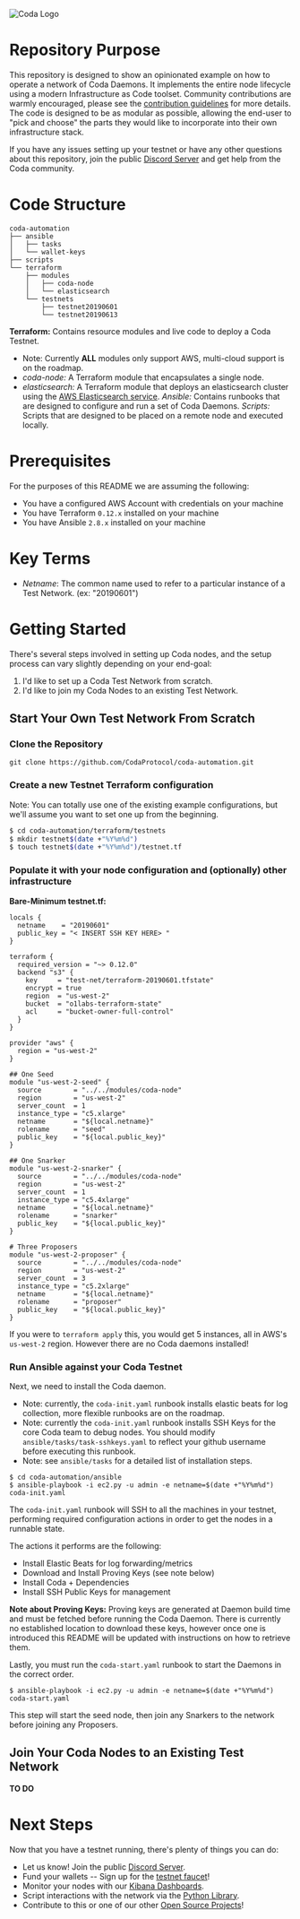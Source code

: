 ![Coda Logo](https://cdn.codaprotocol.com/v4/static/img/coda-logo.png)

# Repository Purpose 
This repository is designed to show an opinionated example on how to operate a network of Coda Daemons. It implements the entire node lifecycle using a modern Infrastructure as Code toolset. Community contributions are warmly encouraged, please see the [contribution guidelines](#to-do) for more details. The code is designed to be as modular as possible, allowing the end-user to "pick and choose" the parts they would like to incorporate into their own infrastructure stack. 

If you have any issues setting up your testnet or have any other questions about this repository, join the public [Discord Server](https://discord.gg/ShKhA7J) and get help from the Coda community.

# Code Structure
```
coda-automation
├── ansible
│   ├── tasks
│   └── wallet-keys
├── scripts
└── terraform
    ├── modules
    │   ├── coda-node
    │   └── elasticsearch
    └── testnets
        ├── testnet20190601
        └── testnet20190613
```

**Terraform:** Contains resource modules and live code to deploy a Coda Testnet. 
- Note: Currently **ALL** modules only support AWS, multi-cloud support is on the roadmap.
- *coda-node:* A Terraform module that encapsulates a single node.
- *elasticsearch:* A Terraform module that deploys an elasticsearch cluster using the [AWS Elasticsearch service](https://aws.amazon.com/elasticsearch-service/). 
*Ansible:* Contains runbooks that are designed to configure and run a set of Coda Daemons.
*Scripts:* Scripts that are designed to be placed on a remote node and executed locally. 

# Prerequisites
For the purposes of this README we are assuming the following: 
- You have a configured AWS Account with credentials on your machine
- You have Terraform `0.12.x` installed on your machine
- You have Ansible `2.8.x` installed on your machine

# Key Terms
- *Netname*: The common name used to refer to a particular instance of a Test Network. (ex: "20190601") 

# Getting Started 
There's several steps involved in setting up Coda nodes, and the setup process can vary slightly depending on your end-goal: 
1. I'd like to set up a Coda Test Network from scratch. 
2. I'd like to join my Coda Nodes to an existing Test Network. 



## Start Your Own Test Network From Scratch

### Clone the Repository
`git clone https://github.com/CodaProtocol/coda-automation.git`

### Create a new Testnet Terraform configuration
Note: You can totally use one of the existing example configurations, but we'll assume you want to set one up from the beginning.
``` bash
$ cd coda-automation/terraform/testnets
$ mkdir testnet$(date +"%Y%m%d")
$ touch testnet$(date +"%Y%m%d")/testnet.tf
```

### Populate it with your node configuration and (optionally) other infrastructure
**Bare-Minimum testnet.tf:**
```
locals {
  netname    = "20190601"                                                                                                                                                                                                                                                                                                                                                               
  public_key = "< INSERT SSH KEY HERE> "
}

terraform {
  required_version = "~> 0.12.0"
  backend "s3" {
    key     = "test-net/terraform-20190601.tfstate"
    encrypt = true
    region  = "us-west-2"
    bucket  = "o1labs-terraform-state"
    acl     = "bucket-owner-full-control"
  }
}

provider "aws" {
  region = "us-west-2"
}

## One Seed
module "us-west-2-seed" {
  source        = "../../modules/coda-node"
  region        = "us-west-2"
  server_count  = 1
  instance_type = "c5.xlarge"
  netname       = "${local.netname}"
  rolename      = "seed"
  public_key    = "${local.public_key}"
}

## One Snarker
module "us-west-2-snarker" {
  source        = "../../modules/coda-node"
  region        = "us-west-2"
  server_count  = 1
  instance_type = "c5.4xlarge"
  netname       = "${local.netname}"
  rolename      = "snarker"
  public_key    = "${local.public_key}"
}

# Three Proposers
module "us-west-2-proposer" {
  source        = "../../modules/coda-node"
  region        = "us-west-2"
  server_count  = 3
  instance_type = "c5.2xlarge"
  netname       = "${local.netname}"
  rolename      = "proposer"
  public_key    = "${local.public_key}"
}
```

If you were to `terraform apply` this, you would get 5 instances, all in AWS's `us-west-2` region. However there are no Coda daemons installed! 

### Run Ansible against your Coda Testnet
Next, we need to install the Coda daemon.
- Note: currently, the `coda-init.yaml` runbook installs elastic beats for log collection, more flexible runbooks are on the roadmap. 
- Note: currently the `coda-init.yaml` runbook installs SSH Keys for the core Coda team to debug nodes. You should modify `ansible/tasks/task-sshkeys.yaml` to reflect your github username before executing this runbook.
- Note: see `ansible/tasks` for a detailed list of installation steps.  
```
$ cd coda-automation/ansible
$ ansible-playbook -i ec2.py -u admin -e netname=$(date +"%Y%m%d") coda-init.yaml
```

The `coda-init.yaml` runbook will SSH to all the machines in your testnet, performing required configuration actions in order to get the nodes in a runnable state. 

The actions it performs are the following: 
- Install Elastic Beats for log forwarding/metrics
- Download and Install Proving Keys (see note below)
- Install Coda + Dependencies
- Install SSH Public Keys for management

**Note about Proving Keys:** Proving keys are generated at Daemon build time and must be fetched before running the Coda Daemon. There is currently no established location to download these keys, however once one is introduced this README will be updated with instructions on how to retrieve them. 

Lastly, you must run the `coda-start.yaml` runbook to start the Daemons in the correct order. 

```
$ ansible-playbook -i ec2.py -u admin -e netname=$(date +"%Y%m%d") coda-start.yaml
```

This step will start the seed node, then join any Snarkers to the network before joining any Proposers. 

## Join Your Coda Nodes to an Existing Test Network

**TO DO**

# Next Steps
Now that you have a testnet running, there's plenty of things you can do: 
- Let us know! Join the public [Discord Server](https://discord.gg/ShKhA7J). 
- Fund your wallets -- Sign up for the [testnet faucet](#to-do)!
- Monitor your nodes with our [Kibana Dashboards](#to-do).
- Script interactions with the network via the [Python Library](#to-do). 
- Contribute to this or one of our other [Open Source Projects](#to-do)! 